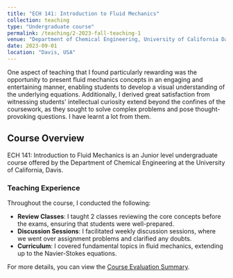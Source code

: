 ```yaml
---
title: "ECH 141: Introduction to Fluid Mechanics"
collection: teaching
type: "Undergraduate course"
permalink: /teaching/2-2023-fall-teaching-1
venue: "Department of Chemical Engineering, University of California Davis"
date: 2023-09-01
location: "Davis, USA"
---
```


One aspect of teaching that I found particularly rewarding was the opportunity to present fluid mechanics concepts in an engaging and entertaining manner, enabling students to develop a visual understanding of the underlying equations. Additionally, I derived great satisfaction from witnessing students' intellectual curiosity extend beyond the confines of the coursework, as they sought to solve complex problems and pose thought-provoking questions. I have learnt a lot from them.

## Course Overview

ECH 141: Introduction to Fluid Mechanics is an Junior level undergraduate course offered by the Department of Chemical Engineering at the University of California, Davis. 

### Teaching Experience

Throughout the course, I conducted the following:

- **Review Classes**: I taught 2 classes reviewing the core concepts before the exams, ensuring that students were well-prepared.
- **Discussion Sessions**: I facilitated weekly discussion sessions, where we went over assignment problems and clarified any doubts.
- **Curriculum**: I covered fundamental topics in fluid mechanics, extending up to the Navier-Stokes equations.

For more details, you can view the [Course Evaluation Summary](/files/ech141_fall_2023.pdf).



